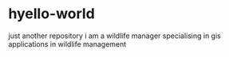 # hyello-world
just another repository
i am a wildlife manager specialising in gis applications in wildlife management
